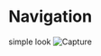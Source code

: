 # Navigation
simple look
![Capture](https://github.com/DhavarHarshil/Navigation/assets/156832001/38a0ae48-d73d-480a-b46e-d1f0749f95f6)
